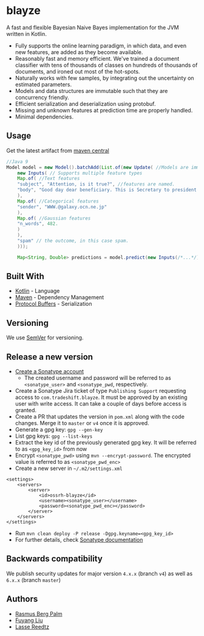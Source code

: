 # blayze

A fast and flexible Bayesian Naive Bayes implementation for the JVM written in Kotlin.

* Fully supports the online learning paradigm, in which data, and even new features, are added as they become available.
* Reasonably fast and memory efficient. We've trained a document classifier with tens of thousands of classes on hundreds of thousands of documents, and ironed out most of the hot-spots.
* Naturally works with few samples, by integrating out the uncertainty on estimated parameters.
* Models and data structures are immutable such that they are concurrency friendly.
* Efficient serialization and deserialization using protobuf.
* Missing and unknown features at prediction time are properly handled.
* Minimal dependencies.

## Usage

Get the latest artifact from [maven central](https://search.maven.org/#search%7Cga%7C1%7Cg%3A%22com.tradeshift%22%20a%3A%22blayze%22)

````java
//Java 9
Model model = new Model().batchAdd(List.of(new Update( //Models are immutable
    new Inputs( // Supports multiple feature types
    Map.of( //Text features
    "subject", "Attention, is it true?", //features are named.
    "body", "Good day dear beneficiary. This is Secretary to president of Benin republic is writing this email ..." // multiple features of the same type have different names
    ),
    Map.of( //Categorical features
    "sender", "WWW.@galaxy.ocn.ne.jp"
    ),
    Map.of( //Gaussian features
    "n_words", 482.
    )
    ),
    "spam" // the outcome, in this case spam.
    )));

    Map<String, Double> predictions = model.predict(new Inputs(/*...*/));// e.g. {"spam": 0.624, "ham": 0.376}
````

## Built With
* [Kotlin](https://kotlinlang.org/) - Language
* [Maven](https://maven.apache.org/) - Dependency Management
* [Protocol Buffers](https://developers.google.com/protocol-buffers/) - Serialization

## Versioning

We use [SemVer](http://semver.org/) for versioning.

## Release a new version
- [Create a Sonatype account](https://issues.sonatype.org/secure/Signup!default.jspa)
    - The created username and password will be referred to as `<sonatype_user>` and `<sonatype_pwd`, respectively.
- Create a Sonatype Jira ticket of type `Publishing Support` requesting access to `com.tradeshift.blayze`.
  It must be approved by an existing user with write access. It can take a couple of days before access is granted.
- Create a PR that updates the version in `pom.xml` along with the code changes. Merge it to `master` or `v4`
  once it is approved.
- Generate a gpg key: `gpg --gen-key`
- List gpg keys: `gpg --list-keys`
- Extract the key id of the previously generated gpg key. It will be referred to as `<gpg_key_id>` from now
- Encrypt `<sonatype_pwd>` using `mvn --encrypt-password`. The encrypted value is referred to as `<sonatype_pwd_enc>`
- Create a new server in `~/.m2/settings.xml`
```
<settings>
    <servers>
        <server>
            <id>ossrh-blayze</id>
            <username><sonatype_user></username>
            <password><sonatype_pwd_enc></password>
        </server>      
    </servers>
</settings>
```
- Run `mvn clean deploy -P release -Dgpg.keyname=<gpg_key_id>`
- For further details, check [Sonatype documentation](https://central.sonatype.org/publish/publish-guide/)

## Backwards compatibility
We publish security updates for major version `4.x.x` (branch `v4`) as well as `6.x.x` (branch `master`)

## Authors

* [Rasmus Berg Palm](https://github.com/rasmusbergpalm)
* [Fuyang Liu](https://github.com/liufuyang)
* [Lasse Reedtz](https://github.com/lre)
